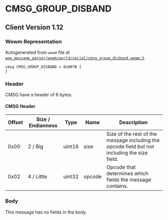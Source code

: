 # CMSG_GROUP_DISBAND

## Client Version 1.12

### Wowm Representation

Autogenerated from `wowm` file at [`wow_message_parser/wowm/world/social/cmsg_group_disband.wowm:3`](https://github.com/gtker/wow_messages/tree/main/wow_message_parser/wowm/world/social/cmsg_group_disband.wowm#L3).
```rust,ignore
cmsg CMSG_GROUP_DISBAND = 0x007B {
}
```
### Header

CMSG have a header of 6 bytes.

#### CMSG Header

| Offset | Size / Endianness | Type   | Name   | Description |
| ------ | ----------------- | ------ | ------ | ----------- |
| 0x00   | 2 / Big           | uint16 | size   | Size of the rest of the message including the opcode field but not including the size field.|
| 0x02   | 4 / Little        | uint32 | opcode | Opcode that determines which fields the message contains.|

### Body

This message has no fields in the body.

